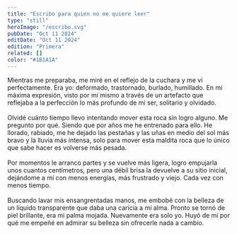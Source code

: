 ```yaml
---
title: "Escribo para quien no me quiere leer"
type: "still"
heroImage: "/escribo.svg"
pubDate: "Oct 11 2024"
editDate: "Oct 11 2024"
edition: "Primera"
related: []
color: "#1B1A1A"
---
```


Mientras me preparaba, me miré en el reflejo de la cuchara y me vi perfectamente. Era yo: deformado, trastornado, burlado, humillado. En mi máxima expresión, visto por mí mismo a través de un artefacto que reflejaba a la perfección lo más profundo de mi ser, solitario y olvidado.
<br><br>
Olvidé cuánto tiempo llevo intentando mover esta roca sin logro alguno. Me pregunto por qué. Siendo que por años me he entrenado para ello. He llorado, rabiado, me he dejado las pestañas y las uñas en medio del sol más bravo y la lluvia más intensa, solo para mover esta maldita roca que lo único que sabe hacer es volverse más pesada.
<br><br>
Por momentos le arranco partes y se vuelve más ligera, logro empujarla unos cuantos centímetros, pero una débil brisa la devuelve a su sitio inicial, dejándome a mí con menos energías, más frustrado y viejo. Cada vez con menos tiempo.
<br><br>
Buscando lavar mis ensangrentadas manos, me embobé con la belleza de un líquido transparente que daba una caricia a mi alma. Pronto se tornó de piel brillante, era mi palma mojada. Nuevamente era solo yo. Huyó de mí por qué me empeñé en admirar su belleza sin ofrecerle nada a cambio.
